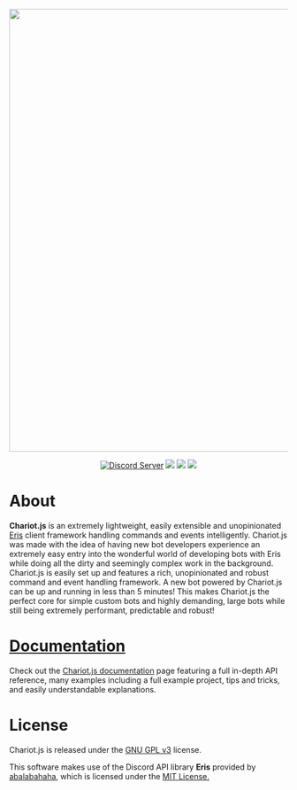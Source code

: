 <div align="middle">
    <p><img src="https://img.kirameki.one/9mAtQ3Nb.png" width="800"></p>
    <a href="https://discord.gg/kKPZdA6"><img src="https://discordapp.com/api/guilds/464440032577716238/embed.png" alt="Discord Server"/></a>
    <a href="https://www.npmjs.com/package/chariot.js"><img src="https://img.shields.io/npm/v/chariot.js.svg?color=c94e6b"></a>
     <img src="https://img.shields.io/badge/node-10.15.1-c94e6b.svg">
     <a href="https://www.gnu.org/licenses/gpl-3.0.en.html"><img src="https://img.shields.io/badge/license-GPL%20v3-c94e6b.svg"></a>
</div>

# About
**Chariot.js** is an extremely lightweight, easily extensible and unopinionated [Eris](https://github.com/abalabahaha/eris) client framework handling commands and events intelligently. Chariot.js was made with the idea of having new bot developers experience an extremely easy entry into the wonderful world of developing bots with Eris while doing all the dirty and seemingly complex work in the background. Chariot.js is easily set up and features a rich, unopinionated and robust command and event handling framework. A new bot powered by Chariot.js can be up and running in less than 5 minutes! This makes Chariot.js the perfect core for simple custom bots and highly demanding, large bots while still being extremely performant, predictable and robust!

# [Documentation](https://chariot.js.org/)
Check out the [Chariot.js documentation](https://chariot.js.org/) page featuring a full in-depth API reference, many examples including a full example project, tips and tricks, and easily understandable explanations.

# License
Chariot.js is released under the [GNU GPL v3](https://www.gnu.org/licenses/gpl-3.0.en.html) license.

This software makes use of the Discord API library **Eris** provided by [abalabahaha](https://github.com/abalabahaha/eris), which is licensed under the [MIT License.](https://opensource.org/licenses/MIT)
